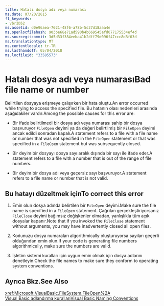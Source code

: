 ```yaml
---
title: Hatalı dosya adı veya numarası
ms.date: 07/20/2015
f1_keywords:
- vbrID52
ms.assetid: d0e96aea-7621-48f6-a78b-5d37d18aaa4e
ms.openlocfilehash: 903be68e71ad590b4b669545afd077175534ef4d
ms.sourcegitcommit: 3d5d33f384eeba41b2dff79d096f47ccc8d8f03d
ms.translationtype: MT
ms.contentlocale: tr-TR
ms.lasthandoff: 05/04/2018
ms.locfileid: "33585573"
---
```

# <a name="bad-file-name-or-number"></a><span data-ttu-id="040d1-102">Hatalı dosya adı veya numarası</span><span class="sxs-lookup"><span data-stu-id="040d1-102">Bad file name or number</span></span>
<span data-ttu-id="040d1-103">Belirtilen dosyaya erişmeye çalışırken bir hata oluştu.</span><span class="sxs-lookup"><span data-stu-id="040d1-103">An error occurred while trying to access the specified file.</span></span> <span data-ttu-id="040d1-104">Bu hatanın olası nedenleri arasında aşağıdakiler vardır:</span><span class="sxs-lookup"><span data-stu-id="040d1-104">Among the possible causes for this error are:</span></span>  
  
-   <span data-ttu-id="040d1-105">Bir ifade belirtilmedi bir dosya adı veya numarası sahip bir dosya başvuruyor `FileOpen` deyimi ya da değeri belirtilmiş bir `FileOpen` deyimi ancak edildi sonradan kapalı.</span><span class="sxs-lookup"><span data-stu-id="040d1-105">A statement refers to a file with a file name or number that was not specified in the `FileOpen` statement or that was specified in a `FileOpen` statement but was subsequently closed.</span></span>  
  
-   <span data-ttu-id="040d1-106">Bir deyim bir dosyayı dosya sayı aralık dışında bir sayı ile ifade eder.</span><span class="sxs-lookup"><span data-stu-id="040d1-106">A statement refers to a file with a number that is out of the range of file numbers.</span></span>  
  
-   <span data-ttu-id="040d1-107">Bir deyim bir dosya adı veya geçersiz sayı başvuruyor.</span><span class="sxs-lookup"><span data-stu-id="040d1-107">A statement refers to a file name or number that is not valid.</span></span>  
  
## <a name="to-correct-this-error"></a><span data-ttu-id="040d1-108">Bu hatayı düzeltmek için</span><span class="sxs-lookup"><span data-stu-id="040d1-108">To correct this error</span></span>  
  
1.  <span data-ttu-id="040d1-109">Emin olun dosya adında belirtilen bir `FileOpen` deyimi.</span><span class="sxs-lookup"><span data-stu-id="040d1-109">Make sure the file name is specified in a `FileOpen` statement.</span></span> <span data-ttu-id="040d1-110">Çağrılan gerçekleştiriyorsanız `FileClose` deyimi bağımsız değişkenler olmadan, yanlışlıkla tüm açık dosyalar kapanır.</span><span class="sxs-lookup"><span data-stu-id="040d1-110">Note that if you invoked the `FileClose` statement without arguments, you may have inadvertently closed all open files.</span></span>  
  
2.  <span data-ttu-id="040d1-111">Kodunuzu dosya numaraları algorithmically oluşturuyorsa sayıları geçerli olduğundan emin olun.</span><span class="sxs-lookup"><span data-stu-id="040d1-111">If your code is generating file numbers algorithmically, make sure the numbers are valid.</span></span>  
  
3.  <span data-ttu-id="040d1-112">İşletim sistemi kuralları için uygun emin olmak için dosya adlarını denetleyin.</span><span class="sxs-lookup"><span data-stu-id="040d1-112">Check the file names to make sure they conform to operating system conventions.</span></span>  
  
## <a name="see-also"></a><span data-ttu-id="040d1-113">Ayrıca Bkz.</span><span class="sxs-lookup"><span data-stu-id="040d1-113">See Also</span></span>  
 <xref:Microsoft.VisualBasic.FileSystem.FileOpen%2A>  
 [<span data-ttu-id="040d1-114">Visual Basic adlandırma kuralları</span><span class="sxs-lookup"><span data-stu-id="040d1-114">Visual Basic Naming Conventions</span></span>](../../../visual-basic/programming-guide/program-structure/naming-conventions.md)
